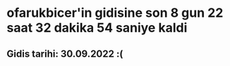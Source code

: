 # ofarukbicer'in gidisine son 8 gun 22 saat 32 dakika 54 saniye kaldi

## Gidis tarihi: 30.09.2022 :(